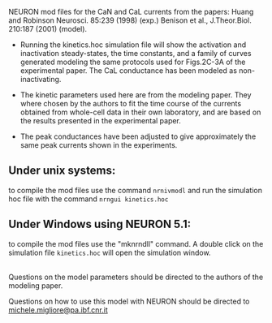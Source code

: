 NEURON mod files for the CaN and CaL currents from the papers:
Huang and Robinson Neurosci. 85:239 (1998) (exp.)
Benison et al., J.Theor.Biol. 210:187 (2001) (model).

- Running the kinetics.hoc simulation file will show 
the activation and inactivation steady-states, the time constants, 
and a family of curves generated modeling the same protocols 
used for Figs.2C-3A of the experimental paper.
The CaL conductance has been modeled as non-inactivating.

- The kinetic parameters used here are from the modeling paper.
They where chosen by the authors to fit the time course of the currents obtained from whole-cell 
data in their own laboratory, and are based on the results
presented in the experimental paper.

- The peak conductances have been adjusted to give approximately the
same peak currents shown in the experiments.
 
## Under unix systems:
to compile the mod files use the command 
``` nrnivmodl ```
and run the simulation hoc file with the command 
``` nrngui kinetics.hoc ```

## Under Windows using NEURON 5.1:
to compile the mod files use the "mknrndll" command.
A double click on the simulation file
``` kinetics.hoc ```
will open the simulation window.

\
Questions on the model parameters should be directed to the 
authors of the modeling paper.

Questions on how to use this model with NEURON
should be directed to michele.migliore@pa.ibf.cnr.it
